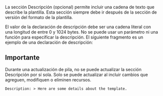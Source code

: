 La sección Descripción (opcional) permite incluir una cadena de texto que describe la plantilla. Esta sección siempre debe ir después de la sección de versión del formato de la plantilla.

El valor de la declaración de descripción debe ser una cadena literal con una longitud de entre 0 y 1024 bytes. No se puede usar un parámetro ni una función para especificar la descripción. El siguiente fragmento es un ejemplo de una declaración de descripción:

## Importante
Durante una actualización de pila, no se puede actualizar la sección Descripción por sí sola. Solo se puede actualizar al incluir cambios que agreguen, modifiquen o eliminen recursos.
```
Description: > Here are some details about the template.
```